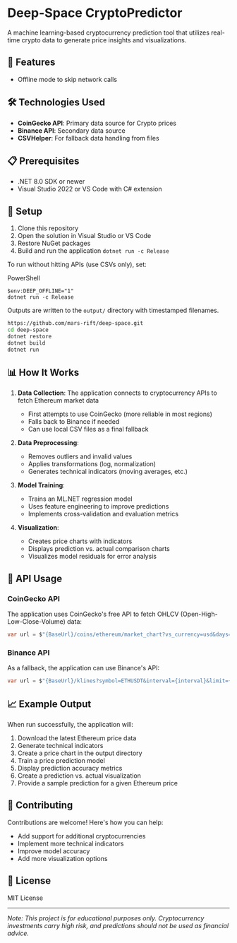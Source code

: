 # Deep-Space CryptoPredictor

A machine learning-based cryptocurrency prediction tool that utilizes real-time crypto data to generate price insights and visualizations.

## 🚀 Features

 - Offline mode to skip network calls

## 🛠️ Technologies Used

- **CoinGecko API**: Primary data source for Crypto prices
- **Binance API**: Secondary data source
- **CSVHelper**: For fallback data handling from files

## 📋 Prerequisites

- .NET 8.0 SDK or newer
- Visual Studio 2022 or VS Code with C# extension

## 🔧 Setup

1. Clone this repository
2. Open the solution in Visual Studio or VS Code
3. Restore NuGet packages
4. Build and run the application
 `dotnet run -c Release`

 To run without hitting APIs (use CSVs only), set:

 PowerShell
 ```
 $env:DEEP_OFFLINE="1"
 dotnet run -c Release
 ```

 Outputs are written to the `output/` directory with timestamped filenames.
```bash
https://github.com/mars-rift/deep-space.git
cd deep-space
dotnet restore
dotnet build
dotnet run
```

## 📊 How It Works

1. **Data Collection**: The application connects to cryptocurrency APIs to fetch Ethereum market data
   - First attempts to use CoinGecko (more reliable in most regions)
   - Falls back to Binance if needed
   - Can use local CSV files as a final fallback

2. **Data Preprocessing**:
   - Removes outliers and invalid values
   - Applies transformations (log, normalization)
   - Generates technical indicators (moving averages, etc.)

3. **Model Training**:
   - Trains an ML.NET regression model
   - Uses feature engineering to improve predictions
   - Implements cross-validation and evaluation metrics

4. **Visualization**:
   - Creates price charts with indicators
   - Displays prediction vs. actual comparison charts
   - Visualizes model residuals for error analysis

## 🔄 API Usage

### CoinGecko API
The application uses CoinGecko's free API to fetch OHLCV (Open-High-Low-Close-Volume) data:
```csharp
var url = $"{BaseUrl}/coins/ethereum/market_chart?vs_currency=usd&days={days}&interval=daily";
```

### Binance API
As a fallback, the application can use Binance's API:
```csharp
var url = $"{BaseUrl}/klines?symbol=ETHUSDT&interval={interval}&limit={limit}";
```

## 📈 Example Output

When run successfully, the application will:

1. Download the latest Ethereum price data
2. Generate technical indicators
3. Create a price chart in the output directory
4. Train a price prediction model
5. Display prediction accuracy metrics
6. Create a prediction vs. actual visualization
7. Provide a sample prediction for a given Ethereum price

## 🤝 Contributing

Contributions are welcome! Here's how you can help:
- Add support for additional cryptocurrencies
- Implement more technical indicators
- Improve model accuracy
- Add more visualization options

## 📄 License

MIT License

---

*Note: This project is for educational purposes only. Cryptocurrency investments carry high risk, and predictions should not be used as financial advice.*
